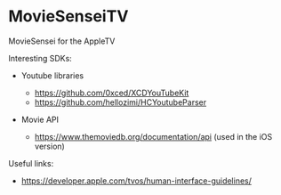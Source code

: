# MovieSenseiTV
MovieSensei for the AppleTV

Interesting SDKs:
* Youtube libraries
  * https://github.com/0xced/XCDYouTubeKit
  * https://github.com/hellozimi/HCYoutubeParser

* Movie API
  * https://www.themoviedb.org/documentation/api (used in the iOS version)


Useful links:
* https://developer.apple.com/tvos/human-interface-guidelines/